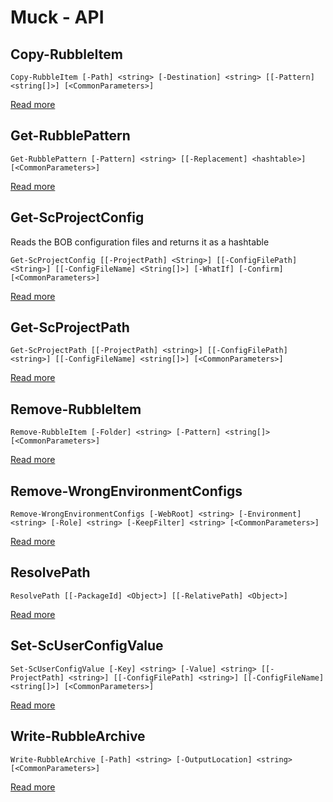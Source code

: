 # Muck - API

##  Copy-RubbleItem
    Copy-RubbleItem [-Path] <string> [-Destination] <string> [[-Pattern] <string[]>] [<CommonParameters>]


 [Read more](Copy-RubbleItem.md)
##  Get-RubblePattern
    Get-RubblePattern [-Pattern] <string> [[-Replacement] <hashtable>] [<CommonParameters>]


 [Read more](Get-RubblePattern.md)
##  Get-ScProjectConfig
Reads the BOB configuration files and returns it as a hashtable    
    
    Get-ScProjectConfig [[-ProjectPath] <String>] [[-ConfigFilePath] <String>] [[-ConfigFileName] <String[]>] [-WhatIf] [-Confirm] [<CommonParameters>]


 [Read more](Get-ScProjectConfig.md)
##  Get-ScProjectPath
    Get-ScProjectPath [[-ProjectPath] <string>] [[-ConfigFilePath] <string>] [[-ConfigFileName] <string[]>] [<CommonParameters>]


 [Read more](Get-ScProjectPath.md)
##  Remove-RubbleItem
    Remove-RubbleItem [-Folder] <string> [-Pattern] <string[]> [<CommonParameters>]


 [Read more](Remove-RubbleItem.md)
##  Remove-WrongEnvironmentConfigs
    Remove-WrongEnvironmentConfigs [-WebRoot] <string> [-Environment] <string> [-Role] <string> [-KeepFilter] <string> [<CommonParameters>]


 [Read more](Remove-WrongEnvironmentConfigs.md)
##  ResolvePath
    ResolvePath [[-PackageId] <Object>] [[-RelativePath] <Object>]


 [Read more](ResolvePath.md)
##  Set-ScUserConfigValue
    Set-ScUserConfigValue [-Key] <string> [-Value] <string> [[-ProjectPath] <string>] [[-ConfigFilePath] <string>] [[-ConfigFileName] <string[]>] [<CommonParameters>]


 [Read more](Set-ScUserConfigValue.md)
##  Write-RubbleArchive
    Write-RubbleArchive [-Path] <string> [-OutputLocation] <string> [<CommonParameters>]


 [Read more](Write-RubbleArchive.md)

